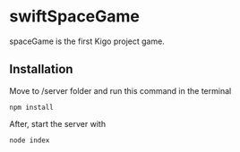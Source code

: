 # swiftSpaceGame
spaceGame is the first Kigo project game.

## Installation
Move to /server folder and run this command in the terminal
```
npm install
```

After, start the server with
```
node index
```
